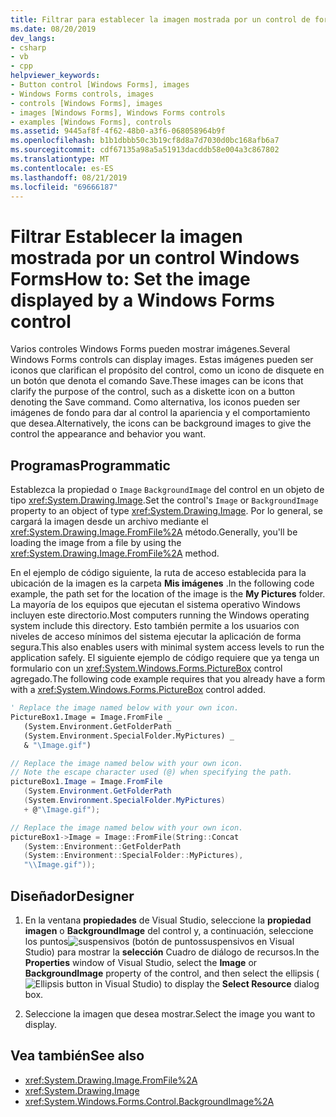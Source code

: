 ```yaml
---
title: Filtrar para establecer la imagen mostrada por un control de formularios Windows Forms
ms.date: 08/20/2019
dev_langs:
- csharp
- vb
- cpp
helpviewer_keywords:
- Button control [Windows Forms], images
- Windows Forms controls, images
- controls [Windows Forms], images
- images [Windows Forms], Windows Forms controls
- examples [Windows Forms], controls
ms.assetid: 9445af8f-4f62-48b0-a3f6-068058964b9f
ms.openlocfilehash: b1b1dbbb50c3b19cf8d8a7d7030d0bc168afb6a7
ms.sourcegitcommit: cdf67135a98a5a51913dacddb58e004a3c867802
ms.translationtype: MT
ms.contentlocale: es-ES
ms.lasthandoff: 08/21/2019
ms.locfileid: "69666187"
---
```

# <a name="how-to-set-the-image-displayed-by-a-windows-forms-control"></a><span data-ttu-id="a1d74-102">Filtrar Establecer la imagen mostrada por un control Windows Forms</span><span class="sxs-lookup"><span data-stu-id="a1d74-102">How to: Set the image displayed by a Windows Forms control</span></span>

<span data-ttu-id="a1d74-103">Varios controles Windows Forms pueden mostrar imágenes.</span><span class="sxs-lookup"><span data-stu-id="a1d74-103">Several Windows Forms controls can display images.</span></span> <span data-ttu-id="a1d74-104">Estas imágenes pueden ser iconos que clarifican el propósito del control, como un icono de disquete en un botón que denota el comando Save.</span><span class="sxs-lookup"><span data-stu-id="a1d74-104">These images can be icons that clarify the purpose of the control, such as a diskette icon on a button denoting the Save command.</span></span> <span data-ttu-id="a1d74-105">Como alternativa, los iconos pueden ser imágenes de fondo para dar al control la apariencia y el comportamiento que desea.</span><span class="sxs-lookup"><span data-stu-id="a1d74-105">Alternatively, the icons can be background images to give the control the appearance and behavior you want.</span></span>

## <a name="programmatic"></a><span data-ttu-id="a1d74-106">Programas</span><span class="sxs-lookup"><span data-stu-id="a1d74-106">Programmatic</span></span>

<span data-ttu-id="a1d74-107">Establezca la propiedad o `Image` `BackgroundImage` del control en un objeto de tipo <xref:System.Drawing.Image>.</span><span class="sxs-lookup"><span data-stu-id="a1d74-107">Set the control's `Image` or `BackgroundImage` property to an object of type <xref:System.Drawing.Image>.</span></span> <span data-ttu-id="a1d74-108">Por lo general, se cargará la imagen desde un archivo mediante el <xref:System.Drawing.Image.FromFile%2A> método.</span><span class="sxs-lookup"><span data-stu-id="a1d74-108">Generally, you'll be loading the image from a file by using the <xref:System.Drawing.Image.FromFile%2A> method.</span></span>

<span data-ttu-id="a1d74-109">En el ejemplo de código siguiente, la ruta de acceso establecida para la ubicación de la imagen es la carpeta **Mis imágenes** .</span><span class="sxs-lookup"><span data-stu-id="a1d74-109">In the following code example, the path set for the location of the image is the **My Pictures** folder.</span></span> <span data-ttu-id="a1d74-110">La mayoría de los equipos que ejecutan el sistema operativo Windows incluyen este directorio.</span><span class="sxs-lookup"><span data-stu-id="a1d74-110">Most computers running the Windows operating system include this directory.</span></span> <span data-ttu-id="a1d74-111">Esto también permite a los usuarios con niveles de acceso mínimos del sistema ejecutar la aplicación de forma segura.</span><span class="sxs-lookup"><span data-stu-id="a1d74-111">This also enables users with minimal system access levels to run the application safely.</span></span> <span data-ttu-id="a1d74-112">El siguiente ejemplo de código requiere que ya tenga un formulario con un <xref:System.Windows.Forms.PictureBox> control agregado.</span><span class="sxs-lookup"><span data-stu-id="a1d74-112">The following code example requires that you already have a form with a <xref:System.Windows.Forms.PictureBox> control added.</span></span>

```vb
' Replace the image named below with your own icon.
PictureBox1.Image = Image.FromFile _
   (System.Environment.GetFolderPath _
   (System.Environment.SpecialFolder.MyPictures) _
   & "\Image.gif")
```

```csharp
// Replace the image named below with your own icon.
// Note the escape character used (@) when specifying the path.
pictureBox1.Image = Image.FromFile
   (System.Environment.GetFolderPath
   (System.Environment.SpecialFolder.MyPictures)
   + @"\Image.gif");
```

```cpp
// Replace the image named below with your own icon.
pictureBox1->Image = Image::FromFile(String::Concat
   (System::Environment::GetFolderPath
   (System::Environment::SpecialFolder::MyPictures),
   "\\Image.gif"));
```

## <a name="designer"></a><span data-ttu-id="a1d74-113">Diseñador</span><span class="sxs-lookup"><span data-stu-id="a1d74-113">Designer</span></span>

1. <span data-ttu-id="a1d74-114">En la ventana **propiedades** de Visual Studio, seleccione la **propiedad imagen** o **BackgroundImage** del control y, a continuación, seleccione los puntos![suspensivos (botón de puntos](./media/visual-studio-ellipsis-button.png)suspensivos en Visual Studio) para mostrar la **selección** Cuadro de diálogo de recursos.</span><span class="sxs-lookup"><span data-stu-id="a1d74-114">In the **Properties** window of Visual Studio, select the **Image** or **BackgroundImage** property of the control, and then select the ellipsis (![Ellipsis button in Visual Studio](./media/visual-studio-ellipsis-button.png)) to display the **Select Resource** dialog box.</span></span>

2. <span data-ttu-id="a1d74-115">Seleccione la imagen que desea mostrar.</span><span class="sxs-lookup"><span data-stu-id="a1d74-115">Select the image you want to display.</span></span>

## <a name="see-also"></a><span data-ttu-id="a1d74-116">Vea también</span><span class="sxs-lookup"><span data-stu-id="a1d74-116">See also</span></span>

- <xref:System.Drawing.Image.FromFile%2A>
- <xref:System.Drawing.Image>
- <xref:System.Windows.Forms.Control.BackgroundImage%2A>
